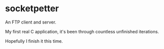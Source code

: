 # socketpetter

An FTP client and server.

My first real C application, it's been through countless unfinished iterations.

Hopefully I finish it this time.
